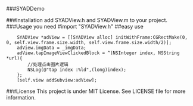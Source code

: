 ###SYADDemo

###Installation
add SYADView.h and SYADView.m to your project.
###Usage
you need #import "SYADView.h"
##easy use


        SYADView *adView = [[SYADView alloc] initWithFrame:CGRectMake(0, 0, self.view.frame.size.width, self.view.frame.size.width/2)];
        adView.imgData = _imgData;
        adView.tapImageViewClickedBlock = ^(NSInteger index, NSString *url){
            //处理点击图片逻辑
            NSLog(@"tap index :%ld",(long)index);
        };
        [self.view addSubview:adView];

###License
This project is under MIT License. See LICENSE file for more information.
